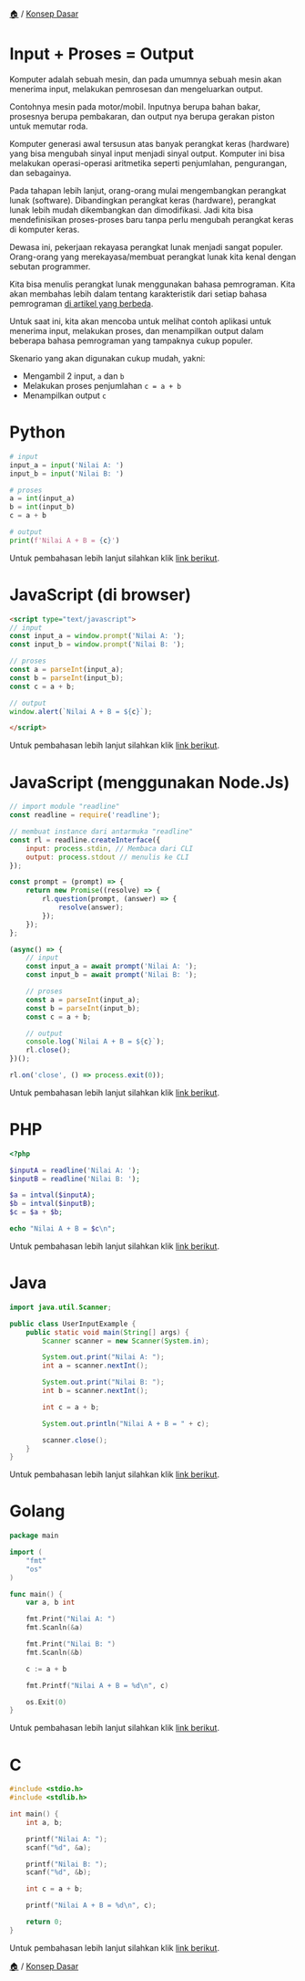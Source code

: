 [🏠](../../README.md) / [Konsep Dasar](../README.md)

# Input + Proses = Output

Komputer adalah sebuah mesin, dan pada umumnya sebuah mesin akan menerima input, melakukan pemrosesan dan mengeluarkan output.

Contohnya mesin pada motor/mobil. Inputnya berupa bahan bakar, prosesnya berupa pembakaran, dan output nya berupa gerakan piston untuk memutar roda.

Komputer generasi awal tersusun atas banyak perangkat keras (hardware) yang bisa mengubah sinyal input menjadi sinyal output. Komputer ini bisa melakukan operasi-operasi aritmetika seperti penjumlahan, pengurangan, dan sebagainya.

Pada tahapan lebih lanjut, orang-orang mulai mengembangkan perangkat lunak (software). Dibandingkan perangkat keras (hardware), perangkat lunak lebih mudah dikembangkan dan dimodifikasi. Jadi kita bisa mendefinisikan proses-proses baru tanpa perlu mengubah perangkat keras di komputer keras.

Dewasa ini, pekerjaan rekayasa perangkat lunak menjadi sangat populer. Orang-orang yang merekayasa/membuat perangkat lunak kita kenal dengan sebutan programmer.

Kita bisa menulis perangkat lunak menggunakan bahasa pemrograman. Kita akan membahas lebih dalam tentang karakteristik dari setiap bahasa pemrograman [di artikel yang berbeda](bahasa-pemrograman.md).

Untuk saat ini, kita akan mencoba untuk melihat contoh aplikasi untuk menerima input, melakukan proses, dan menampilkan output dalam beberapa bahasa pemrograman yang tampaknya cukup populer.

Skenario yang akan digunakan cukup mudah, yakni:
- Mengambil 2 input, `a` dan `b`
- Melakukan proses penjumlahan `c = a + b`
- Menampilkan output `c`

# Python

```python
# input
input_a = input('Nilai A: ')
input_b = input('Nilai B: ')

# proses
a = int(input_a)
b = int(input_b)
c = a + b

# output
print(f'Nilai A + B = {c}')
```

Untuk pembahasan lebih lanjut silahkan klik [link berikut](./python/README.md).

# JavaScript (di browser)

```html
<script type="text/javascript">
// input
const input_a = window.prompt('Nilai A: ');
const input_b = window.prompt('Nilai B: ');

// proses
const a = parseInt(input_a);
const b = parseInt(input_b);
const c = a + b;

// output
window.alert(`Nilai A + B = ${c}`);

</script>
```

Untuk pembahasan lebih lanjut silahkan klik [link berikut](./javascript-browser/README.md).

# JavaScript (menggunakan Node.Js)

```javascript
// import module "readline"
const readline = require('readline');

// membuat instance dari antarmuka "readline"
const rl = readline.createInterface({
    input: process.stdin, // Membaca dari CLI
    output: process.stdout // menulis ke CLI
});

const prompt = (prompt) => {
    return new Promise((resolve) => {
        rl.question(prompt, (answer) => {
            resolve(answer);
        });
    });
};

(async() => {
    // input
    const input_a = await prompt('Nilai A: ');
    const input_b = await prompt('Nilai B: ');

    // proses
    const a = parseInt(input_a);
    const b = parseInt(input_b);
    const c = a + b;

    // output
    console.log(`Nilai A + B = ${c}`);
    rl.close();
})();

rl.on('close', () => process.exit(0));
```

Untuk pembahasan lebih lanjut silahkan klik [link berikut](./javascript-nodejs/README.md).

# PHP

```php
<?php

$inputA = readline('Nilai A: ');
$inputB = readline('Nilai B: ');

$a = intval($inputA);
$b = intval($inputB);
$c = $a + $b;

echo "Nilai A + B = $c\n";
```

Untuk pembahasan lebih lanjut silahkan klik [link berikut](./php/README.md).


# Java

```java
import java.util.Scanner;

public class UserInputExample {
    public static void main(String[] args) {
        Scanner scanner = new Scanner(System.in);

        System.out.print("Nilai A: ");
        int a = scanner.nextInt();

        System.out.print("Nilai B: ");
        int b = scanner.nextInt();

        int c = a + b;

        System.out.println("Nilai A + B = " + c);

        scanner.close();
    }
}
```

Untuk pembahasan lebih lanjut silahkan klik [link berikut](./java/README.md).

# Golang

```go
package main

import (
	"fmt"
	"os"
)

func main() {
	var a, b int

	fmt.Print("Nilai A: ")
	fmt.Scanln(&a)

	fmt.Print("Nilai B: ")
	fmt.Scanln(&b)

	c := a + b

	fmt.Printf("Nilai A + B = %d\n", c)

	os.Exit(0)
}
```


Untuk pembahasan lebih lanjut silahkan klik [link berikut](./go/README.md).

# C

```c
#include <stdio.h>
#include <stdlib.h>

int main() {
    int a, b;

    printf("Nilai A: ");
    scanf("%d", &a);

    printf("Nilai B: ");
    scanf("%d", &b);

    int c = a + b;

    printf("Nilai A + B = %d\n", c);

    return 0;
}
```

Untuk pembahasan lebih lanjut silahkan klik [link berikut](./c/README.md).


[🏠](../../README.md) / [Konsep Dasar](../README.md)